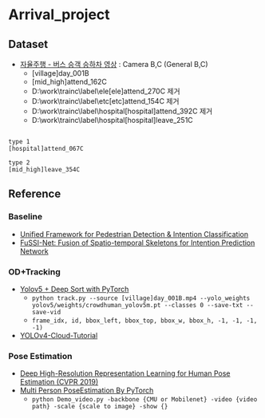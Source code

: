 # Arrival_project

## Dataset
- [자율주행 - 버스 승객 승하차 영상](https://aihub.or.kr/aidata/34166) : Camera B,C (General B,C)
    - [village]day_001B
    - [mid_high]attend_162C
    - D:\work\trainc\label\ele\[ele]attend_270C 제거
    - D:\work\trainc\label\etc\[etc]attend_154C 제거
    - D:\work\trainc\label\hospital\[hospital]attend_392C 제거
    - D:\work\trainc\label\hospital\[hospital]leave_251C
    
```

type 1
[hospital]attend_067C

type 2
[mid_high]leave_354C

```

    
## Reference
### Baseline
- [Unified Framework for Pedestrian Detection & Intention Classification](https://github.com/mjpramirez/Volvo-DataX)
- [FuSSI-Net: Fusion of Spatio-temporal Skeletons for Intention Prediction Network](https://matthew29tang.github.io/pid-model/#/)

### OD+Tracking
- [Yolov5 + Deep Sort with PyTorch](https://github.com/mikel-brostrom/Yolov5_DeepSort_Pytorch)
    - `python track.py --source [village]day_001B.mp4 --yolo_weights yolov5/weights/crowdhuman_yolov5m.pt --classes 0 --save-txt --save-vid`
    - `frame_idx, id, bbox_left, bbox_top, bbox_w, bbox_h, -1, -1, -1, -1)`
- [YOLOv4-Cloud-Tutorial](https://github.com/theAIGuysCode/YOLOv4-Cloud-Tutorial)

### Pose Estimation
- [Deep High-Resolution Representation Learning for Human Pose Estimation (CVPR 2019)](https://github.com/leoxiaobin/deep-high-resolution-net.pytorch)
- [Multi Person PoseEstimation By PyTorch](https://github.com/tensorboy/pytorch_Realtime_Multi-Person_Pose_Estimation)
    - `python Demo_video.py -backbone {CMU or Mobilenet} -video {video path} -scale {scale to image} -show {}`